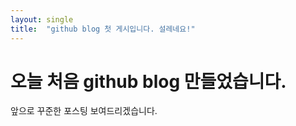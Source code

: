 ```yaml
---
layout: single
title:  "github blog 첫 게시입니다. 설레네요!"
---
```


# 오늘 처음 github blog 만들었습니다.

앞으로 꾸준한 포스팅 보여드리겠습니다.
